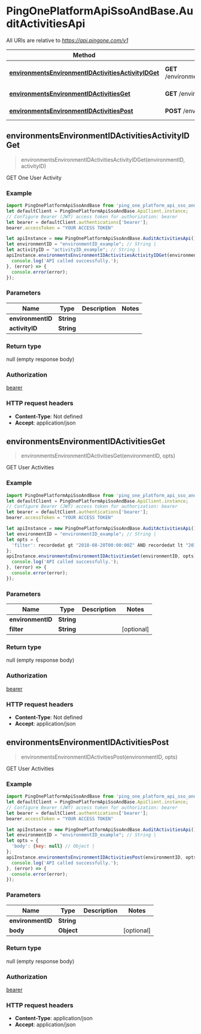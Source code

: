 # PingOnePlatformApiSsoAndBase.AuditActivitiesApi

All URIs are relative to *https://api.pingone.com/v1*

Method | HTTP request | Description
------------- | ------------- | -------------
[**environmentsEnvironmentIDActivitiesActivityIDGet**](AuditActivitiesApi.md#environmentsEnvironmentIDActivitiesActivityIDGet) | **GET** /environments/{environmentID}/activities/{activityID} | GET One User Activity
[**environmentsEnvironmentIDActivitiesGet**](AuditActivitiesApi.md#environmentsEnvironmentIDActivitiesGet) | **GET** /environments/{environmentID}/activities | GET User Activities
[**environmentsEnvironmentIDActivitiesPost**](AuditActivitiesApi.md#environmentsEnvironmentIDActivitiesPost) | **POST** /environments/{environmentID}/activities | GET User Activities



## environmentsEnvironmentIDActivitiesActivityIDGet

> environmentsEnvironmentIDActivitiesActivityIDGet(environmentID, activityID)

GET One User Activity

### Example

```javascript
import PingOnePlatformApiSsoAndBase from 'ping_one_platform_api_sso_and_base';
let defaultClient = PingOnePlatformApiSsoAndBase.ApiClient.instance;
// Configure Bearer (JWT) access token for authorization: bearer
let bearer = defaultClient.authentications['bearer'];
bearer.accessToken = "YOUR ACCESS TOKEN"

let apiInstance = new PingOnePlatformApiSsoAndBase.AuditActivitiesApi();
let environmentID = "environmentID_example"; // String | 
let activityID = "activityID_example"; // String | 
apiInstance.environmentsEnvironmentIDActivitiesActivityIDGet(environmentID, activityID).then(() => {
  console.log('API called successfully.');
}, (error) => {
  console.error(error);
});

```

### Parameters


Name | Type | Description  | Notes
------------- | ------------- | ------------- | -------------
 **environmentID** | **String**|  | 
 **activityID** | **String**|  | 

### Return type

null (empty response body)

### Authorization

[bearer](../README.md#bearer)

### HTTP request headers

- **Content-Type**: Not defined
- **Accept**: application/json


## environmentsEnvironmentIDActivitiesGet

> environmentsEnvironmentIDActivitiesGet(environmentID, opts)

GET User Activities

### Example

```javascript
import PingOnePlatformApiSsoAndBase from 'ping_one_platform_api_sso_and_base';
let defaultClient = PingOnePlatformApiSsoAndBase.ApiClient.instance;
// Configure Bearer (JWT) access token for authorization: bearer
let bearer = defaultClient.authentications['bearer'];
bearer.accessToken = "YOUR ACCESS TOKEN"

let apiInstance = new PingOnePlatformApiSsoAndBase.AuditActivitiesApi();
let environmentID = "environmentID_example"; // String | 
let opts = {
  'filter': recordedat gt "2018-08-20T00:00:00Z" AND recordedat lt "2018-08-22T23:59:00Z" // String | 
};
apiInstance.environmentsEnvironmentIDActivitiesGet(environmentID, opts).then(() => {
  console.log('API called successfully.');
}, (error) => {
  console.error(error);
});

```

### Parameters


Name | Type | Description  | Notes
------------- | ------------- | ------------- | -------------
 **environmentID** | **String**|  | 
 **filter** | **String**|  | [optional] 

### Return type

null (empty response body)

### Authorization

[bearer](../README.md#bearer)

### HTTP request headers

- **Content-Type**: Not defined
- **Accept**: application/json


## environmentsEnvironmentIDActivitiesPost

> environmentsEnvironmentIDActivitiesPost(environmentID, opts)

GET User Activities

### Example

```javascript
import PingOnePlatformApiSsoAndBase from 'ping_one_platform_api_sso_and_base';
let defaultClient = PingOnePlatformApiSsoAndBase.ApiClient.instance;
// Configure Bearer (JWT) access token for authorization: bearer
let bearer = defaultClient.authentications['bearer'];
bearer.accessToken = "YOUR ACCESS TOKEN"

let apiInstance = new PingOnePlatformApiSsoAndBase.AuditActivitiesApi();
let environmentID = "environmentID_example"; // String | 
let opts = {
  'body': {key: null} // Object | 
};
apiInstance.environmentsEnvironmentIDActivitiesPost(environmentID, opts).then(() => {
  console.log('API called successfully.');
}, (error) => {
  console.error(error);
});

```

### Parameters


Name | Type | Description  | Notes
------------- | ------------- | ------------- | -------------
 **environmentID** | **String**|  | 
 **body** | **Object**|  | [optional] 

### Return type

null (empty response body)

### Authorization

[bearer](../README.md#bearer)

### HTTP request headers

- **Content-Type**: application/json
- **Accept**: application/json


